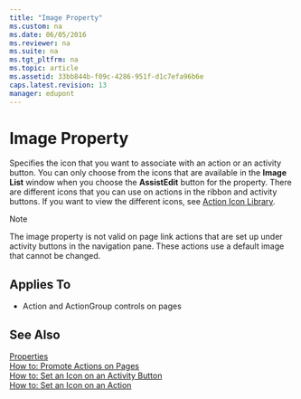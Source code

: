 ```yaml
---
title: "Image Property"
ms.custom: na
ms.date: 06/05/2016
ms.reviewer: na
ms.suite: na
ms.tgt_pltfrm: na
ms.topic: article
ms.assetid: 33bb844b-f09c-4286-951f-d1c7efa96b6e
caps.latest.revision: 13
manager: edupont
---
```

# Image Property
Specifies the icon that you want to associate with an action or an activity button. You can only choose from the icons that are available in the **Image List** window when you choose the **AssistEdit** button for the property. There are different icons that you can use on actions in the ribbon and activity buttons. If you want to view the different icons, see [Action Icon Library](../dynamics-nav/Action-Icon-Library.md).  
  
> [!NOTE]  
>  The image property is not valid on page link actions that are set up under activity buttons in the navigation pane. These actions use a default image that cannot be changed.  
  
## Applies To  
  
-   Action and ActionGroup controls on pages  
  
## See Also  
 [Properties](../dynamics-nav/Properties.md)   
 [How to: Promote Actions on Pages](../Topic/How%20to:%20Promote%20Actions%20on%20Pages.md)   
 [How to: Set an Icon on an Activity Button](../Topic/How%20to:%20Set%20an%20Icon%20on%20an%20Activity%20Button.md)   
 [How to: Set an Icon on an Action](../Topic/How%20to:%20Set%20an%20Icon%20on%20an%20Action.md)